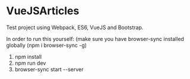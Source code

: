 # VueJSArticles

Test project using Webpack, ES6, VueJS and Bootstrap.

In order to run this yourself: (make sure you have browser-sync installed globally (npm i browser-sync -g)

1. npm install
2. npm run dev
3. browser-sync start --server
